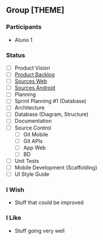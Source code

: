 ## Group [THEME]
### Participants
* Aluno 1
### Status
- [ ] Product Vision
- [ ] [Product Backlog](https://trello.com/b/x0xC5LxZ/projeto-sistemas-de-informa%C3%A7%C3%A3o)
- [ ] [Sources Web](https://github.com/Tjay98/projetoburguer)
- [ ] [Sources Android](https://github.com/tiagomiguel218/MakeaBurguer)
- [ ] Planning
- [ ] Sprint Planning #1 (Database) 
- [ ] Architecture
- [ ] Database (Diagram, Structure)
- [ ] Documentation
- [ ] Source Control
  - [ ] Git Mobile
  - [ ] Git APIs
  - [ ] App Web
  - [ ] BD
- [ ] Unit Tests
- [ ] Mobile Development (Scaffolding)
- [ ] UI Style Guide
### I Wish
* Stuff that could be improved
### I Like
* Stuff going very well

